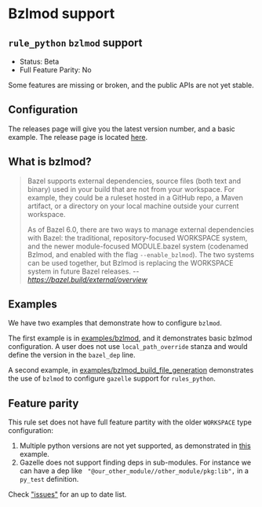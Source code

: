# Bzlmod support

## `rule_python` `bzlmod` support

- Status: Beta
- Full Feature Parity: No

Some features are missing or broken, and the public APIs are not yet stable.

## Configuration

The releases page will give you the latest version number, and a basic example.  The release page is located [here](/bazelbuild/rules_python/releases).

## What is bzlmod?

> Bazel supports external dependencies, source files (both text and binary) used in your build that are not from your workspace. For example, they could be a ruleset hosted in a GitHub repo, a Maven artifact, or a directory on your local machine outside your current workspace.
>
> As of Bazel 6.0, there are two ways to manage external dependencies with Bazel: the traditional, repository-focused WORKSPACE system, and the newer module-focused MODULE.bazel system (codenamed Bzlmod, and enabled with the flag `--enable_bzlmod`). The two systems can be used together, but Bzlmod is replacing the WORKSPACE system in future Bazel releases.
> -- <cite>https://bazel.build/external/overview</cite>

## Examples

We have two examples that demonstrate how to configure `bzlmod`.

The first example is in [examples/bzlmod](examples/bzlmod), and it demonstrates basic bzlmod configuration.
A user does not use `local_path_override` stanza and would define the version in the `bazel_dep` line.

A second example, in [examples/bzlmod_build_file_generation](examples/bzlmod_build_file_generation) demonstrates the use of `bzlmod` to configure `gazelle` support for `rules_python`.

## Feature parity

This rule set does not have full feature partity with the older `WORKSPACE` type configuration:

1. Multiple python versions are not yet supported, as demonstrated in [this](examples/multi_python_versions) example.
2. Gazelle does not support finding deps in sub-modules.  For instance we can have a dep like ` "@our_other_module//other_module/pkg:lib",` in a `py_test` definition.

Check ["issues"](/bazelbuild/rules_python/issues) for an up to date list.
